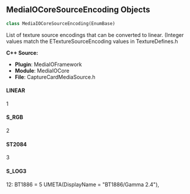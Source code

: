 ## MediaIOCoreSourceEncoding Objects

```python
class MediaIOCoreSourceEncoding(EnumBase)
```

List of texture source encodings that can be converted to linear. (Integer values match the ETextureSourceEncoding values in TextureDefines.h

**C++ Source:**

- **Plugin**: MediaIOFramework
- **Module**: MediaIOCore
- **File**: CaptureCardMediaSource.h

<a id="unreal.MediaIOCoreSourceEncoding.LINEAR"></a>

#### LINEAR

1

<a id="unreal.MediaIOCoreSourceEncoding.S_RGB"></a>

#### S_RGB

2

<a id="unreal.MediaIOCoreSourceEncoding.ST2084"></a>

#### ST2084

3

<a id="unreal.MediaIOCoreSourceEncoding.S_LOG3"></a>

#### S_LOG3

12: BT1886          = 5 UMETA(DisplayName = "BT1886/Gamma 2.4"),

<a id="unreal.FileMediaOutputPixelFormat"></a>